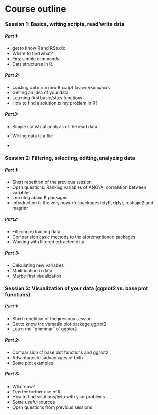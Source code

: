 # Course outline

### Session 1: Basics, writing scripts, read/write data

##### Part 1:
- get to know R and RStudio. 
- Where to find what? 
- First simple commands. 
- Data structures in R.

##### Part 2:
- Loading data in a new R script (some examples). 
- Getting an idea of your data. 
- Learning first basic/stats functions.
- How to find a solution to my problem in R?
 
##### Part3:
- Simple statistical analysis of the read data
- Writing data to a file


-
### Session 2: Filtering, selecting, editing, analyzing data

##### Part 1:
- Short repetition of the previous session
- Open questions: Ranking variables of ANOVA, correlation between variables
- Learning about R packages
- Introduction to the very powerful packages tidyR, dplyr, reshape2 and magrittr

##### Part2:
- Filtering extracting data
- Comparision basic methods to the aforementioned packages
- Working with filtered extracted data

##### Part 3:
- Calculating new variables
- Modification in data
- Maybe first visualization

### Session 3: Visualization of your data (ggplot2 vs. base plot functions)

##### Part 1:
- Short repetition of the previous session
- Get to know the versatile plot package ggplot2
- Learn the "grammar" of ggplot2

##### Part 2:
- Comparision of base plot functions and ggplot2
- Advantages/disadvantages of both
- Some plot examples

##### Part 3:
- What now?
- Tips for further use of R
- How to find solutions/help with your problems
- Some useful sources
- Open questions from previous sessions

